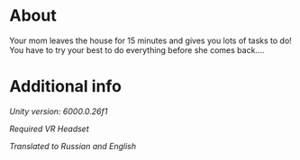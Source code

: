 # About

Your mom leaves the house for 15 minutes and gives you lots of tasks to do! You have to try your best to do everything before she comes back....

# Additional info

*Unity version: 6000.0.26f1*

*Required VR Headset*

*Translated to Russian and English*
